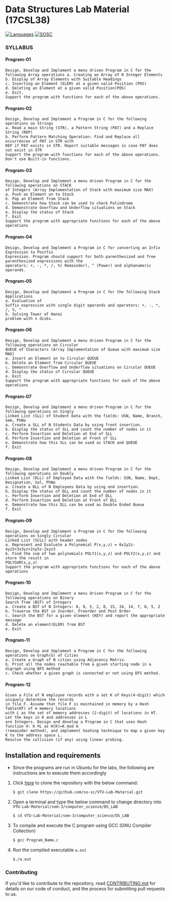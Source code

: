 # Data Structures Lab Material (17CSL38)
 [![Languages](https://img.shields.io/badge/Language-C-blue.svg?style=for-the-badge)](https://sosc.org.in) [![SOSC](https://is.gd/visit_sosc_badge)](https://sosc.org.in) 
 
### SYLLABUS

#### Program-01
    Design, Develop and Implement a menu driven Program in C for the following Array operations a. Creating an Array of N Integer Elements
    b. Display of Array Elements with Suitable Headings
    c. Inserting an Element (ELEM) at a given valid Position (POS)
    d. Deleting an Element at a given valid Position(POS)
    e. Exit.
    Support the program with functions for each of the above operations.

#### Program-02 
    Design, Develop and Implement a Program in C for the following operations on Strings
    a. Read a main String (STR), a Pattern String (PAT) and a Replace String (REP)
    b. Perform Pattern Matching Operation: Find and Replace all occurrences of PAT in STR with
    REP if PAT exists in STR. Report suitable messages in case PAT does not exist in STR
    Support the program with functions for each of the above operations. Don't use Built-in functions. 
#### Program-03 
    Design, Develop and Implement a menu driven Program in C for the following operations on STACK
    of Integers (Array Implementation of Stack with maximum size MAX)
    a. Push an Element on to Stack
    b. Pop an Element from Stack
    c. Demonstrate how Stack can be used to check Palindrome
    d. Demonstrate Overflow and Underflow situations on Stack
    e. Display the status of Stack
    f. Exit
    Support the program with appropriate functions for each of the above operations  
#### Program-04 
    Design, Develop and Implement a Program in C for converting an Infix Expression to Postfix
    Expression. Program should support for both parenthesized and free parenthesized expressions with the
    operators: +, -, *, /, %( Remainder), ^ (Power) and alphanumeric operands.
#### Program-05 
    Design, Develop and Implement a Program in C for the following Stack Applications 
    a. Evaluation of
    Suffix expression with single digit operands and operators: +, -, *, /, %, ^ 
    b. Solving Tower of Hanoi
    problem with n disks.
#### Program-06 
    Design, Develop and Implement a menu driven Program in C for the following operations on Circular
    QUEUE of Characters (Array Implementation of Queue with maximum size MAX)
    a. Insert an Element on to Circular QUEUE
    b. Delete an Element from Circular QUEUE
    c. Demonstrate Overflow and Underflow situations on Circular QUEUE
    d. Display the status of Circular QUEUE
    e. Exit
    Support the program with appropriate functions for each of the above operations 
#### Program-07 
    Design, Develop and Implement a menu driven Program in C for the following operations on Singly
    Linked List (SLL) of Student Data with the fields: USN, Name, Branch, Sem, PhNo
    a. Create a SLL of N Students Data by using front insertion.
    b. Display the status of SLL and count the number of nodes in it
    c. Perform Insertion and Deletion at End of SLL
    d. Perform Insertion and Deletion at Front of SLL
    e. Demonstrate how this SLL can be used as STACK and QUEUE
    f. Exit

#### Program-08 
    Design, Develop and Implement a menu driven Program in C for the following operations on Doubly
    Linked List (DLL) of Employee Data with the fields: SSN, Name, Dept, Designation, Sal, PhNo
    a. Create a DLL of N Employees Data by using end insertion.
    b. Display the status of DLL and count the number of nodes in it
    c. Perform Insertion and Deletion at End of DLL
    d. Perform Insertion and Deletion at Front of DLL
    e. Demonstrate how this DLL can be used as Double Ended Queue
    f. Exit 
#### Program-09 
    Design, Develop and Implement a Program in C for the following operations on Singly Circular
    Linked List (SCLL) with header nodes
    a. Represent and Evaluate a Polynomial P(x,y,z) = 6x2y2z-4yz5+3x3yz+2xy5z-2xyz3
    b. Find the sum of two polynomials POLY1(x,y,z) and POLY2(x,y,z) and store the result in
    POLYSUM(x,y,z)
    Support the program with appropriate functions for each of the above operations
#### Program-10 
    Design, Develop and Implement a menu driven Program in C for the following operations on Binary
    Search Tree (BST) of Integers
    a. Create a BST of N Integers: 6, 9, 5, 2, 8, 15, 24, 14, 7, 8, 5, 2
    b. Traverse the BST in Inorder, Preorder and Post Order
    c. Search the BST for a given element (KEY) and report the appropriate message
    d. Delete an element(ELEM) from BST
    e. Exit 
#### Program-11
    Design, Develop and Implement a Program in C for the following operations on Graph(G) of Cities
    a. Create a Graph of N cities using Adjacency Matrix.
    b. Print all the nodes reachable from a given starting node in a digraph using BFS method
    c. Check whether a given graph is connected or not using DFS method.
#### Program-12 
    Given a File of N employee records with a set K of Keys(4-digit) which uniquely determine the records
    in file F. Assume that file F is maintained in memory by a Hash Table(HT) of m memory locations
    with L as the set of memory addresses (2-digit) of locations in HT. Let the keys in K and addresses in L
    are Integers. Design and develop a Program in C that uses Hash function H: K ®L as H(K)=K mod m
    (remainder method), and implement hashing technique to map a given key K to the address space L.
    Resolve the collision (if any) using linear probing. 

## Installation and  requirements 
- Since the programs are run in Ubuntu for the labs, the following are instructions are to execute them accordingly
1. Click [here](https://github.com/so-sc/VTU-Lab-Material/archive/master.zip) to clone the repository with the below command:
    ```sh
    $ git clone https://github.com/so-sc/VTU-Lab-Material.git
    ``` 
2. Open a terminal and type the below command to change directory into `VTU-Lab-Material/sem-3/computer_science/DS_LAB`

    ```sh
    $ cd VTU-Lab-Material/sem-3/computer_science/DS_LAB
    ```
3. To compile and execute the C program using GCC (GNU Compiler Collection)
    ```sh
    $ gcc Program_Name.c
    ```
4. Run the compiled executable `a.out`
    ```sh
    $./a.out
    ```
    
### Contributing
If you'd like to contribute to the repository, read [CONTRIBUTING.md](https://github.com/so-sc/VTU-Lab-Material/blob/master/CONTRIBUTING.md) for details on our code of conduct, and the process for submitting pull requests to us.
